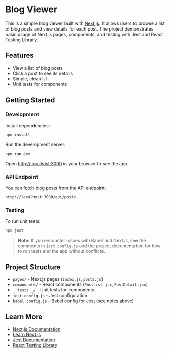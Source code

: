 # Blog Viewer

This is a simple blog viewer built with [Next.js](https://nextjs.org). It allows users to browse a list of blog posts and view details for each post. The project demonstrates basic usage of Next.js pages, components, and testing with Jest and React Testing Library.

## Features

- View a list of blog posts
- Click a post to see its details
- Simple, clean UI
- Unit tests for components

## Getting Started

### Development

Install dependencies:

```bash
npm install
```

Run the development server:

```bash
npm run dev
```

Open [http://localhost:3000](http://localhost:3000) in your browser to see the app.

### API Endpoint

You can fetch blog posts from the API endpoint:

```
http://localhost:3000/api/posts
```

### Testing

To run unit tests:

```bash
npx jest
```

> **Note:** If you encounter issues with Babel and Next.js, see the comments in `jest.config.js` and the project documentation for how to run tests and the app without conflicts.

## Project Structure

- `pages/` - Next.js pages (`index.js`, `posts.js`)
- `components/` - React components (`PostList.jsx`, `PostDetail.jsx`)
- `__tests__/` - Unit tests for components
- `jest.config.js` - Jest configuration
- `babel.config.js` - Babel config for Jest (see notes above)

## Learn More

- [Next.js Documentation](https://nextjs.org/docs)
- [Learn Next.js](https://nextjs.org/learn-pages-router)
- [Jest Documentation](https://jestjs.io/)
- [React Testing Library](https://testing-library.com/docs/react-testing-library/intro/)

